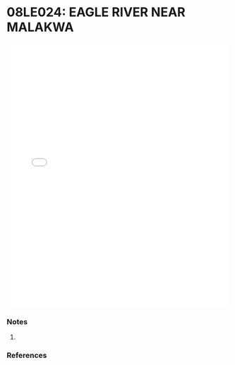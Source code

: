 # 08LE024: EAGLE RIVER NEAR MALAKWA

<iframe src="/_static/stations/08LE024_fdc.html" width="100%" height="600" frameborder="0"></iframe>

### Notes
1. 

### References


